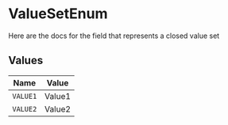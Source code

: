 # ValueSetEnum

Here are the docs for the field that represents a closed value set


## Values

| Name     | Value    |
| -------- | -------- |
| `VALUE1` | Value1   |
| `VALUE2` | Value2   |